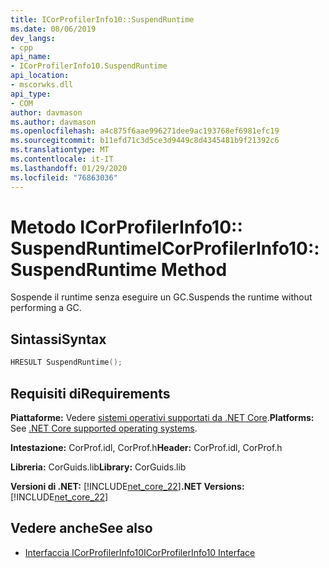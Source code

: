 ```yaml
---
title: ICorProfilerInfo10::SuspendRuntime
ms.date: 08/06/2019
dev_langs:
- cpp
api_name:
- ICorProfilerInfo10.SuspendRuntime
api_location:
- mscorwks.dll
api_type:
- COM
author: davmason
ms.author: davmason
ms.openlocfilehash: a4c875f6aae996271dee9ac193768ef6981efc19
ms.sourcegitcommit: b11efd71c3d5ce3d9449c8d4345481b9f21392c6
ms.translationtype: MT
ms.contentlocale: it-IT
ms.lasthandoff: 01/29/2020
ms.locfileid: "76863036"
---
```

# <a name="icorprofilerinfo10suspendruntime-method"></a><span data-ttu-id="8c749-102">Metodo ICorProfilerInfo10:: SuspendRuntime</span><span class="sxs-lookup"><span data-stu-id="8c749-102">ICorProfilerInfo10::SuspendRuntime Method</span></span>

<span data-ttu-id="8c749-103">Sospende il runtime senza eseguire un GC.</span><span class="sxs-lookup"><span data-stu-id="8c749-103">Suspends the runtime without performing a GC.</span></span>

## <a name="syntax"></a><span data-ttu-id="8c749-104">Sintassi</span><span class="sxs-lookup"><span data-stu-id="8c749-104">Syntax</span></span>

```cpp
HRESULT SuspendRuntime();
```

## <a name="requirements"></a><span data-ttu-id="8c749-105">Requisiti di</span><span class="sxs-lookup"><span data-stu-id="8c749-105">Requirements</span></span>

<span data-ttu-id="8c749-106">**Piattaforme:** Vedere [sistemi operativi supportati da .NET Core](../../../core/install/dependencies.md?tabs=netcore30&pivots=os-windows).</span><span class="sxs-lookup"><span data-stu-id="8c749-106">**Platforms:** See [.NET Core supported operating systems](../../../core/install/dependencies.md?tabs=netcore30&pivots=os-windows).</span></span>

<span data-ttu-id="8c749-107">**Intestazione:** CorProf.idl, CorProf.h</span><span class="sxs-lookup"><span data-stu-id="8c749-107">**Header:** CorProf.idl, CorProf.h</span></span>

<span data-ttu-id="8c749-108">**Libreria:** CorGuids.lib</span><span class="sxs-lookup"><span data-stu-id="8c749-108">**Library:** CorGuids.lib</span></span>

<span data-ttu-id="8c749-109">**Versioni di .NET:** [!INCLUDE[net_core_22](../../../../includes/net-core-30-md.md)]</span><span class="sxs-lookup"><span data-stu-id="8c749-109">**.NET Versions:** [!INCLUDE[net_core_22](../../../../includes/net-core-30-md.md)]</span></span>

## <a name="see-also"></a><span data-ttu-id="8c749-110">Vedere anche</span><span class="sxs-lookup"><span data-stu-id="8c749-110">See also</span></span>

- [<span data-ttu-id="8c749-111">Interfaccia ICorProfilerInfo10</span><span class="sxs-lookup"><span data-stu-id="8c749-111">ICorProfilerInfo10 Interface</span></span>](icorprofilerinfo10-interface.md)
